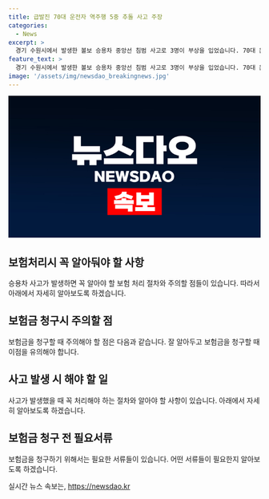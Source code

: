 ```yaml
---
title: 급발진 70대 운전자 역주행 5중 추돌 사고 주장
categories:
  - News
excerpt: >
  경기 수원시에서 발생한 볼보 승용차 중앙선 침범 사고로 3명이 부상을 입었습니다. 70대 운전자 A씨가 중앙선을 침범해 5대의 차량을 들이받았는데, A씨는 차량이 급발진했다고 주장하고 있습니다. 사고는 모닝 차량과 다른 승용차 4대를 휩쓸고 발생했으며, 부상자들은 현재 치료를 받고 있습니다. A씨의 음주 상태는 아닌 것으로 알려졌으며, 경찰은 사고 경위를 조사 중에 있습니다.
feature_text: >
  경기 수원시에서 발생한 볼보 승용차 중앙선 침범 사고로 3명이 부상을 입었습니다. 70대 운전자 A씨가 중앙선을 침범해 5대의 차량을 들이받았는데, A씨는 차량이 급발진했다고 주장하고 있습니다. 사고는 모닝 차량과 다른 승용차 4대를 휩쓸고 발생했으며, 부상자들은 현재 치료를 받고 있습니다. A씨의 음주 상태는 아닌 것으로 알려졌으며, 경찰은 사고 경위를 조사 중에 있습니다.
image: '/assets/img/newsdao_breakingnews.jpg'
---
```


<p><img src="/assets/img/newsdao_breakingnews.jpg" alt="pcversion 속보" /></p>

<h2 data-ke-size="size26">보험처리시 꼭 알아둬야 할 사항</h2>

<p data-ke-size="size16">승용차 사고가 발생하면 꼭 알아야 할 보험 처리 절차와 주의할 점들이 있습니다. 따라서 아래에서 자세히 알아보도록 하겠습니다.</p>

<h2 data-ke-size="size26">보험금 청구시 주의할 점</h2>

<p data-ke-size="size16">보험금을 청구할 때 주의해야 할 점은 다음과 같습니다. 잘 알아두고 보험금을 청구할 때 이점을 유의해야 합니다.</p>

<h2 data-ke-size="size26">사고 발생 시 해야 할 일</h2>

<p data-ke-size="size16">사고가 발생했을 때 꼭 처리해야 하는 절차와 알아야 할 사항이 있습니다. 아래에서 자세히 알아보도록 하겠습니다.</p>

<h2 data-ke-size="size26">보험금 청구 전 필요서류</h2>

<p data-ke-size="size16">보험금을 청구하기 위해서는 필요한 서류들이 있습니다. 어떤 서류들이 필요한지 알아보도록 하겠습니다.</p>
실시간 뉴스 속보는, <a href="https://newsdao.kr" rel="dofollow">https://newsdao.kr</a>


